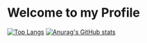 # Welcome to my Profile

[![Top Langs](https://github-readme-stats.vercel.app/api/top-langs/?username=emre-one&layout=compact)](https://github.com/anuraghazra/github-readme-stats)
[![Anurag's GitHub stats](https://github-readme-stats.vercel.app/api?username=emre-one)](https://github.com/anuraghazra/github-readme-stats)
